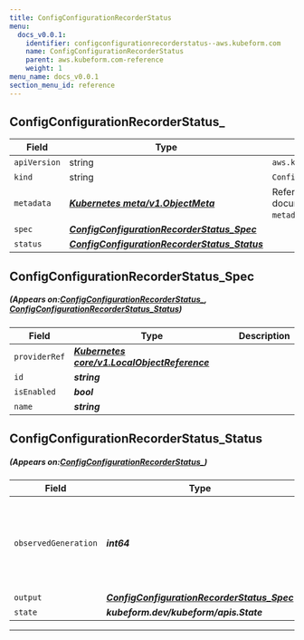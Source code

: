 ```yaml
---
title: ConfigConfigurationRecorderStatus 
menu:
  docs_v0.0.1:
    identifier: configconfigurationrecorderstatus--aws.kubeform.com
    name: ConfigConfigurationRecorderStatus 
    parent: aws.kubeform.com-reference
    weight: 1
menu_name: docs_v0.0.1
section_menu_id: reference
---
```


## ConfigConfigurationRecorderStatus_
| Field | Type | Description |
| ------ | ----- | ----------- |
| `apiVersion` | string | `aws.kubeform.com/v1alpha1` |
|    `kind` | string | `ConfigConfigurationRecorderStatus_` |
| `metadata` | ***[Kubernetes meta/v1.ObjectMeta](https://kubernetes.io/docs/reference/generated/kubernetes-api/v1.13/#objectmeta-v1-meta)***|Refer to the Kubernetes API documentation for the fields of the `metadata` field.|
| `spec` | ***[ConfigConfigurationRecorderStatus_Spec](#ConfigConfigurationRecorderStatus_Spec)***||
| `status` | ***[ConfigConfigurationRecorderStatus_Status](#ConfigConfigurationRecorderStatus_Status)***||
## ConfigConfigurationRecorderStatus_Spec
##### (Appears on:[ConfigConfigurationRecorderStatus_](#ConfigConfigurationRecorderStatus_), [ConfigConfigurationRecorderStatus_Status](#ConfigConfigurationRecorderStatus_Status))
| Field | Type | Description |
| ------ | ----- | ----------- |
| `providerRef` | ***[Kubernetes core/v1.LocalObjectReference](https://kubernetes.io/docs/reference/generated/kubernetes-api/v1.13/#localobjectreference-v1-core)***||
| `id` | ***string***||
| `isEnabled` | ***bool***||
| `name` | ***string***||
## ConfigConfigurationRecorderStatus_Status
##### (Appears on:[ConfigConfigurationRecorderStatus_](#ConfigConfigurationRecorderStatus_))
| Field | Type | Description |
| ------ | ----- | ----------- |
| `observedGeneration` | ***int64***| ***(Optional)*** Resource generation, which is updated on mutation by the API Server.|
| `output` | ***[ConfigConfigurationRecorderStatus_Spec](#ConfigConfigurationRecorderStatus_Spec)***| ***(Optional)*** |
| `state` | ***kubeform.dev/kubeform/apis.State***| ***(Optional)*** |
---
